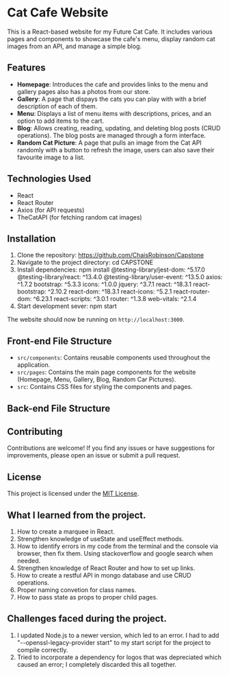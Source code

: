 # Cat Cafe Website

This is a React-based website for my Future Cat Cafe. It includes various pages and components to showcase the cafe's menu, display random cat images from an API, and manage a simple blog.

## Features

- **Homepage**: Introduces the cafe and provides links to the menu and gallery pages also has a photos from our store.
- **Gallery**: A page that dispays the cats you can play with with a brief description of each of them.
- **Menu**: Displays a list of menu items with descriptions, prices, and an option to add items to the cart.
- **Blog**: Allows creating, reading, updating, and deleting blog posts (CRUD operations). The blog posts are managed through a form interface.
- **Random Cat Picture**: A page that pulls an image from the Cat API randomly with a button to refresh the image, users can also save their favourite image to a list.

## Technologies Used

- React
- React Router
- Axios (for API requests)
- TheCatAPI (for fetching random cat images)

## Installation

1. Clone the repository: https://github.com/ChaisRobinson/Capstone
2. Navigate to the project directory: cd CAPSTONE
3. Install dependencies:
  npm install
  @testing-library/jest-dom: ^5.17.0
  @testing-library/react: ^13.4.0
  @testing-library/user-event: ^13.5.0
  axios: ^1.7.2
  bootstrap: ^5.3.3
  icons: ^1.0.0
  jquery: ^3.7.1
  react: ^18.3.1
  react-bootstrap: ^2.10.2
  react-dom: ^18.3.1
  react-icons: ^5.2.1
  react-router-dom: ^6.23.1
  react-scripts: ^3.0.1
  router: ^1.3.8
  web-vitals: ^2.1.4
5. Start development sever: npm start

The website should now be running on `http://localhost:3000`.

## Front-end File Structure

- `src/components`: Contains reusable components used throughout the application.
- `src/pages`: Contains the main page components for the website (Homepage, Menu, Gallery, Blog, Random Car Pictures).
- `src`: Contains CSS files for styling the components and pages.

## Back-end File Structure



## Contributing

Contributions are welcome! If you find any issues or have suggestions for improvements, please open an issue or submit a pull request.

## License

This project is licensed under the [MIT License](LICENSE).

## What I learned from the project.

1. How to create a marquee in React.
2. Strengthen knowledge of useState and useEffect methods.
3. How to identify errors in my code from the terminal and the console via browser, then fix them. Using stackoverflow and google search when needed.
4. Strengthen knowledge of React Router and how to set up links.
5. How to create a restful API in mongo database and use CRUD operations.
6. Proper naming convetion for class names.
7. How to pass state as props to proper child pages.

## Challenges faced during the project.

1. I updated Node.js to a newer version, which led to an error. I had to add "--openssl-legacy-provider start" to my start script for the project to compile correctly.
2. Tried to incorporate a dependency for logos that was depreciated which caused an error; I completely discarded this all together.

